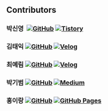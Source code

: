 ## Contributors 

### **박신영**&nbsp;&nbsp;[![GitHub](https://img.shields.io/badge/GitHub-181717?style=flat&logo=github&logoColor=white)](https://github.com/sinyoung0403) [![Tistory](https://img.shields.io/badge/Tistory-EF7C1C?style=flat&logo=tistory&logoColor=white)](https://sintory-04.tistory.com/)
### **김태익** [![GitHub](https://img.shields.io/badge/GitHub-181717?style=flat&logo=github&logoColor=white)](https://github.com/thezz9) [![Velog](https://img.shields.io/badge/Velog-20C997?style=flat&logo=velog&logoColor=white)](https://velog.io/@harvard--/posts)
### **최예림** [![GitHub](https://img.shields.io/badge/GitHub-181717?style=flat&logo=github&logoColor=white)](https://github.com/exmrim) [![Velog](https://img.shields.io/badge/Velog-20C997?style=flat&logo=velog&logoColor=white)](https://velog.io/@exmrim/posts)
### **박기범** [![GitHub](https://img.shields.io/badge/GitHub-181717?style=flat&logo=github&logoColor=white)](https://github.com/manhye) [![Medium](https://img.shields.io/badge/Medium-000000?style=flat&logo=medium&logoColor=white)](https://medium.com/@kibeom0806)
### **홍이랑** [![GitHub](https://img.shields.io/badge/GitHub-181717?style=flat&logo=github&logoColor=white)](https://github.com/withong) [![GitHub Pages](https://img.shields.io/badge/GitHub%20Pages-222222?style=flat&logo=github&logoColor=white)](https://withong.github.io/)
